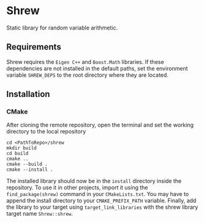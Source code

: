 # Shrew
Static library for random variable arithmetic.

## Requirements
Shrew requires the `Eigen C++` and `Boost.Math` libraries. If these dependencies are not installed in the default paths, set the environment variable `SHREW_DEPS` to the root directory where they are located.

## Installation
### CMake
After cloning the remote repository, open the terminal and set the working directory to the local repository
```console
cd <PathToRepo>/shrew
mkdir build
cd build
cmake ..
cmake --build .
cmake --install .
```
The installed library should now be in the `install` directory inside the repository. 
To use it in other projects, import it using the `find_package(shrew)` command in your `CMakeLists.txt`. You may have to append the install directory to your `CMAKE_PREFIX_PATH` variable. Finally, add the library to your target using `target_link_libraries` with the shrew library target name `Shrew::shrew`.